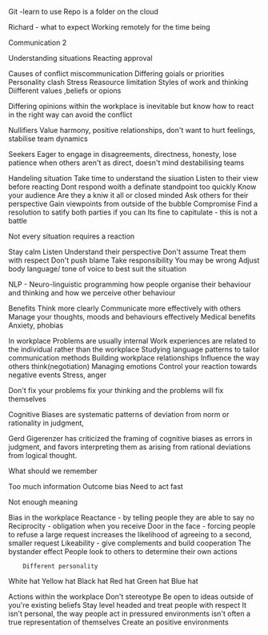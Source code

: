 Git -learn to use
Repo is a folder on the cloud 



Richard - what to expect
Working remotely for the time being 

Communication 2

Understanding situations
Reacting approval 

Causes of conflict 
	miscommunication 
	Differing goials or priorities
	Personality clash
	Stress
	Reasource limitation
	Styles of work and thinking
	Diifferent values ,beliefs or opions 

Differing opinions within the workplace is inevitable but know how to react in the right way can avoid the conflict 

Nullifiers 
	Value harmony, positive relationships, don't want to hurt feelings, stabilise team dynamics

Seekers
	Eager to engage in disagreements, directness, honesty, lose patience when others aren't as direct, doesn't mind destabilising teams

Handeling situation
Take time to understand the siuation
	Listen to their view before reacting
	Dont respond woith a definate standpoint too quickly
Know your audience 
	Are they a kniw it all or closed minded
Ask others for their perspective
	Gain viewpoints from outside of the bubble
Compromise
	Find a resolution to satify both parties if you can
	Its fine to capitulate - this is not a battle

Not every situation requires a reaction



Stay calm
Listen 
	Understand their perspective
	Don't assume
Treat them with respect
Don't push blame
Take responsibility 
	You may be wrong
Adjust body language/ tone of voice to best suit the situation


NLP - Neuro-linguistic programming 
	how people organise their behaviour and thinking and how we perceive other behaviour 

Benefits
	Think more clearly
	Communicate more effectively with others
	Manage your thoughts, moods and behaviours effectively
	Medical benefits
		Anxiety, phobias 
		
		
		
In workplace
Problems are usually internal 
	Work experiences are related to the individual rather than the workplace
Studying language patterns to tailor communication  methods
	Building workplace relationships
	Influence the way others think(negotiation)
Managing emotions
	Control your reaction towards negative events
	Stress, anger 
	

Don't fix your problems fix your thinking and the problems will fix themselves 


Cognitive Biases
are systematic patterns of deviation from norm or rationality in judgment,

Gerd Gigerenzer has criticized the framing of cognitive biases as errors in judgment, and favors interpreting them as arising from rational deviations from logical thought.


What should we remember

Too much information
	Outcome bias
Need to act fast 

Not enough meaning 


Bias in the workplace
	Reactance - by telling people they are able to say no 
	Reciprocity - obligation when you receive 
	Door in the face - forcing people to refuse a large request increases the likelihood of agreeing to a second, smaller request 
	Likeability - give complements and build cooperation
	The bystander effect 
		People look to others to determine their own actions 
		
		
		
		Different personality 
White hat
Yellow hat
Black hat
Red hat 
Green hat 
Blue hat 


Actions within the workplace 
Don't stereotype
Be open to ideas outside of you're existing beliefs
Stay level headed and treat people with respect
It isn't personal, the way people act in pressured environments isn't often a true representation of themselves 
Create an positive environments 
